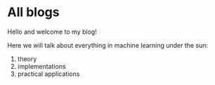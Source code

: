 # All blogs

Hello and welcome to my blog!

Here we will talk about everything in machine learning under the sun:
  1. theory
  2. implementations
  3. practical applications
